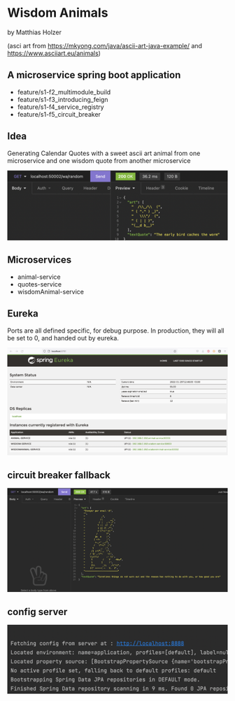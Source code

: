 # Wisdom Animals
by Matthias Holzer

(asci art from https://mkyong.com/java/ascii-art-java-example/ and https://www.asciiart.eu/animals)

## A microservice spring boot application
* feature/s1-f2_multimodule_build
* feature/s1-f3_introducing_feign
* feature/s1-f4_service_registry
* feature/s1-f5_circuit_breaker

## Idea
Generating Calendar Quotes with a sweet ascii 
art animal from one microservice and one wisdom
quote from another microservice

![random.png](screenshots/random.png)

## Microservices
* animal-service 
* quotes-service
* wisdomAnimal-service

## Eureka
Ports are all defined specific, for debug purpose. 
In production, they will all be set to 0, and handed 
out by eureka.

![eureka.png](screenshots/eureka.png)

## circuit breaker fallback
![fallback](screenshots/fallback.png)

## config server
![config](screenshots/config-server.png)